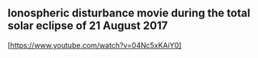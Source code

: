 ## Ionospheric disturbance movie during the total solar eclipse of 21 August 2017

[https://www.youtube.com/watch?v=04Nc5xKAiY0]
